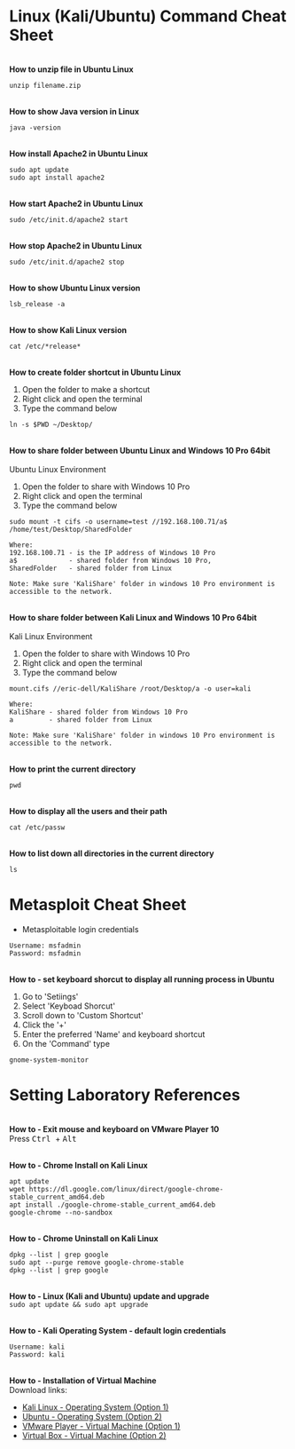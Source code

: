 # Linux (Kali/Ubuntu) Command Cheat Sheet

</br>**How to unzip file in Ubuntu Linux**
```
unzip filename.zip
```

</br>**How to show Java version in Linux**
```
java -version
```

</br>**How install Apache2 in Ubuntu Linux**
```
sudo apt update
sudo apt install apache2
```

</br>**How start Apache2 in Ubuntu Linux**
```
sudo /etc/init.d/apache2 start 
```

</br>**How stop Apache2 in Ubuntu Linux**
``` 
sudo /etc/init.d/apache2 stop 
```

</br>**How to show Ubuntu Linux version**
```
lsb_release -a
```

</br>**How to show Kali Linux version**
```
cat /etc/*release*
```

</br>**How to create folder shortcut in Ubuntu Linux**
1. Open the folder to make a shortcut
2. Right click and open the terminal
3. Type the command below
```
ln -s $PWD ~/Desktop/
```

</br>**How to share folder between Ubuntu Linux and Windows 10 Pro 64bit**
</br></br>
Ubuntu Linux Environment
1. Open the folder to share with Windows 10 Pro
2. Right click and open the terminal
3. Type the command below
```
sudo mount -t cifs -o username=test //192.168.100.71/a$ /home/test/Desktop/SharedFolder

Where:
192.168.100.71 - is the IP address of Windows 10 Pro
a$             - shared folder from Windows 10 Pro, 
SharedFolder   - shared folder from Linux

Note: Make sure 'KaliShare' folder in windows 10 Pro environment is accessible to the network.
```

</br>**How to share folder between Kali Linux and Windows 10 Pro 64bit**
</br></br>
Kali Linux Environment
1. Open the folder to share with Windows 10 Pro
2. Right click and open the terminal
3. Type the command below
```
mount.cifs //eric-dell/KaliShare /root/Desktop/a -o user=kali

Where:
KaliShare - shared folder from Windows 10 Pro
a         - shared folder from Linux

Note: Make sure 'KaliShare' folder in windows 10 Pro environment is accessible to the network.
```

</br>**How to print the current directory**
```
pwd
```

</br>**How to display all the users and their path**
```
cat /etc/passw
```

</br>**How to list down all directories in the current directory**
```
ls
```

# Metasploit Cheat Sheet
* Metasploitable login credentials</br>
```
Username: msfadmin
Password: msfadmin
```

</br>**How to - set keyboard shorcut to display all running process in Ubuntu**</br>
1. Go to 'Setiings'
2. Select 'Keyboad Shorcut'
3. Scroll down to 'Custom Shortcut'
4. Click the '+'
5. Enter the preferred 'Name' and keyboard shortcut
6. On the 'Command' type
```
gnome-system-monitor
```

# Setting Laboratory References
</br>**How to - Exit mouse and keyboard on VMware Player 10**</br>
Press <kbd> Ctrl </kbd> + <kbd> Alt </kbd>

</br>**How to - Chrome Install on Kali Linux**</br>
``` 
apt update
wget https://dl.google.com/linux/direct/google-chrome-stable_current_amd64.deb
apt install ./google-chrome-stable_current_amd64.deb
google-chrome --no-sandbox 
 ```

</br>**How to - Chrome Uninstall on Kali Linux**</br>
``` 
dpkg --list | grep google
sudo apt --purge remove google-chrome-stable
dpkg --list | grep google
```


</br>**How to - Linux (Kali and Ubuntu) update and upgrade**</br>
``` sudo apt update && sudo apt upgrade ```


</br>**How to - Kali Operating System - default login credentials**</br>
```
Username: kali
Password: kali
```

</br>**How to - Installation of Virtual Machine** </br>
Download links:
* [Kali Linux - Operating System (Option 1)](https://www.kali.org/get-kali/#kali-virtual-machines)</br>
* [Ubuntu - Operating System (Option 2)](https://ubuntu.com/download/desktop)</br>
* [VMware Player - Virtual Machine (Option 1)](https://www.vmware.com/asean/products/workstation-player/workstation-player-evaluation.html)</br>
* [Virtual Box - Virtual Machine (Option 2)](https://www.virtualbox.org/wiki/Downloads)</br>
